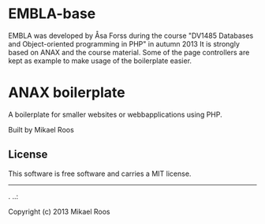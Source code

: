 EMBLA-base
==================
EMBLA was developed by Åsa Forss during the course 
"DV1485 Databases and Object-oriented programming in PHP" in autumn 2013
It is strongly based on ANAX and the course material. Some of the page controllers
are kept as example to make usage of the boilerplate easier.

ANAX boilerplate
==================
 
A boilerplate for smaller websites or webbapplications using PHP.
 
Built by Mikael Roos
 
License 
------------------
 
This software is free software and carries a MIT license.
 
 
------------------
 .
..:
 
Copyright (c) 2013 Mikael Roos
